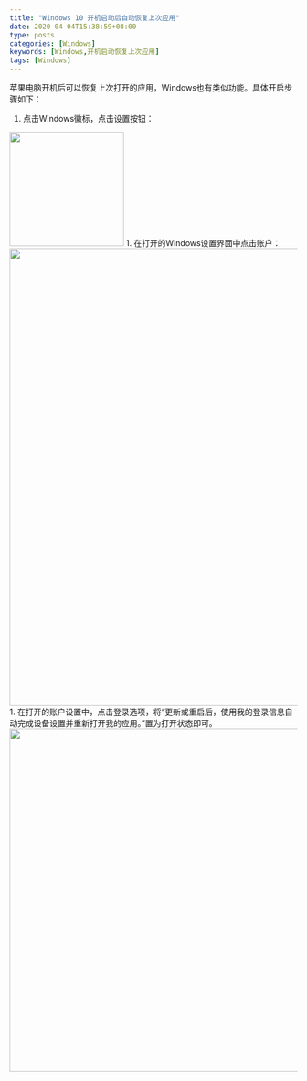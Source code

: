 ```yaml
---
title: "Windows 10 开机启动后自动恢复上次应用"
date: 2020-04-04T15:38:59+08:00
type: posts
categories: [Windows]
keywords: [Windows,开机启动恢复上次应用]
tags: [Windows]
---
```


苹果电脑开机后可以恢复上次打开的应用，Windows也有类似功能。具体开启步骤如下：

1. 点击Windows徽标，点击设置按钮：
<img src="/tool/windows-restore-application/1.png" style="height:200px;"/>
1. 在打开的Windows设置界面中点击账户：
<img src="/tool/windows-restore-application/2.png" style="width:800px;"/>
1. 在打开的账户设置中，点击登录选项，将“更新或重启后，使用我的登录信息自动完成设备设置并重新打开我的应用。”置为打开状态即可。
<img src="/tool/windows-restore-application/3.png" style="width:600px;"/>
